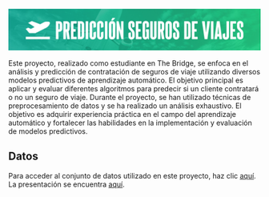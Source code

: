 ![Prediccion seguros](https://github.com/dmtor/dmtor/blob/master/Imagenes/prediccion-seguros.jpg)

Este proyecto, realizado como estudiante en The Bridge, se enfoca en el análisis y predicción de contratación de seguros de viaje utilizando diversos modelos predictivos de aprendizaje automático. El objetivo principal es aplicar y evaluar diferentes algoritmos para predecir si un cliente contratará o no un seguro de viaje. Durante el proyecto, se han utilizado técnicas de preprocesamiento de datos y se ha realizado un análisis exhaustivo. El objetivo es adquirir experiencia práctica en el campo del aprendizaje automático y fortalecer las habilidades en la implementación y evaluación de modelos predictivos.

## Datos

Para acceder al conjunto de datos utilizado en este proyecto, haz clic [aquí](https://www.kaggle.com/datasets/tejashvi14/travel-insurance-prediction-data). La presentación se encuentra [aquí](https://1drv.ms/p/s!AgChGudJaDvNm3XaLJ2nr3_BuYyX). 
